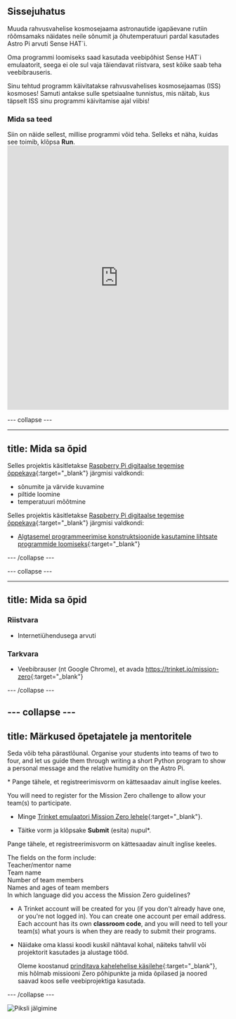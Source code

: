 ## Sissejuhatus

Muuda rahvusvahelise kosmosejaama astronautide igapäevane rutiin rõõmsamaks näidates neile sõnumit ja õhutemperatuuri pardal kasutades Astro Pi arvuti Sense HAT´i.

Oma programmi loomiseks saad kasutada veebipõhist Sense HAT´i emulaatorit, seega ei ole sul vaja täiendavat riistvara, sest kõike saab teha veebibrauseris.

Sinu tehtud programm käivitatakse rahvusvahelises kosmosejaamas (ISS) kosmoses! Samuti antakse sulle spetsiaalne tunnistus, mis näitab, kus täpselt ISS sinu programmi käivitamise ajal viibis!

### Mida sa teed

Siin on näide sellest, millise programmi võid teha. Selleks et näha, kuidas see toimib, klõpsa **Run**. <iframe src="https://trinket.io/embed/python/b92d76c0f3?outputOnly=true&runOption=run&start=result" width="100%" height="600" frameborder="0" marginwidth="0" marginheight="0" allowfullscreen mark="crwd-mark"></iframe> 

\--- collapse \---

* * *

## title: Mida sa õpid

Selles projektis käsitletakse [Raspberry Pi digitaalse tegemise õppekava](http://rpf.io/curriculum){:target="_blank"} järgmisi valdkondi:

+ sõnumite ja värvide kuvamine
+ piltide loomine
+ temperatuuri mõõtmine

Selles projektis käsitletakse [Raspberry Pi digitaalse tegemise õppekava](http://rpf.io/curriculum){:target="_blank"} järgmisi valdkondi:

+ [Algtasemel programmeerimise konstruktsioonide kasutamine lihtsate programmide loomiseks](https://curriculum.raspberrypi.org/programming/creator/){:target="_blank"}

\--- /collapse \---

\--- collapse \---

* * *

## title: Mida sa õpid

### Riistvara

+ Internetiühendusega arvuti

### Tarkvara

+ Veebibrauser (nt Google Chrome), et avada <https://trinket.io/mission-zero>{:target="_blank"}

\--- /collapse \---

## \--- collapse \---

## title: Märkused õpetajatele ja mentoritele

Seda võib teha pärastlõunal. Organise your students into teams of two to four, and let us guide them through writing a short Python program to show a personal message and the relative humidity on the Astro Pi.

\* Pange tähele, et registreerimisvorm on kättesaadav ainult inglise keeles.

You will need to register for the Mission Zero challenge to allow your team(s) to participate.

+ Minge [Trinket emulaatori Mission Zero lehele](https://trinket.io/mission-zero/register){:target="_blank"}.

+ Täitke vorm ja klõpsake **Submit** (esita) nupul\*.

Pange tähele, et registreerimisvorm on kättesaadav ainult inglise keeles.

The fields on the form include:  
Teacher/mentor name  
Team name  
Number of team members  
Names and ages of team members  
In which language did you access the Mission Zero guidelines?

+ A Trinket account will be created for you (if you don't already have one, or you're not logged in). You can create one account per email address. Each account has its own **classroom code**, and you will need to tell your team(s) what yours is when they are ready to submit their programs.

+ Näidake oma klassi koodi kuskil nähtaval kohal, näiteks tahvlil või projektorit kasutades ja alustage tööd.
    
    Oleme koostanud [prinditava kahelehelise käsilehe](https://astro-pi.org/astro_pi_mission_zero_project_print_out_v10_print/){:target="_blank"}, mis hõlmab missiooni Zero põhipunkte ja mida õpilased ja noored saavad koos selle veebiprojektiga kasutada.

\--- /collapse \---

![Piksli jälgimine](https://code.org/api/hour/begin_raspberrypi_astropi.png)